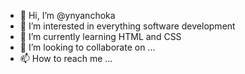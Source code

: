 - 👋 Hi, I’m @ynyanchoka
- 👀 I’m interested in everything software development
- 🌱 I’m currently learning HTML and CSS
- 💞️ I’m looking to collaborate on ...
- 📫 How to reach me ...

<!---
ynyanchoka/ynyanchoka is a ✨ special ✨ repository because its `README.md` (this file) appears on your GitHub profile.
You can click the Preview link to take a look at your changes.
--->
